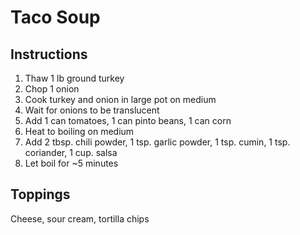 # Taco Soup

## Instructions

1. Thaw 1 lb ground turkey
1. Chop 1 onion
1. Cook turkey and onion in large pot on medium
1. Wait for onions to be translucent
1. Add 1 can tomatoes, 1 can pinto beans, 1 can corn
1. Heat to boiling on medium
1. Add 2 tbsp. chili powder, 1 tsp. garlic powder, 1 tsp. cumin, 1 tsp. coriander, 1 cup. salsa
1. Let boil for ~5 minutes

## Toppings

Cheese, sour cream, tortilla chips
